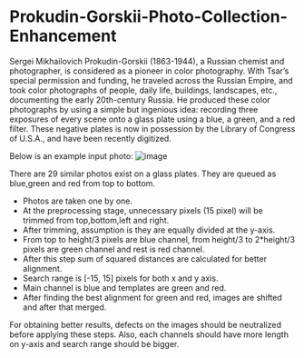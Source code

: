 # Prokudin-Gorskii-Photo-Collection-Enhancement

Sergei Mikhailovich Prokudin-Gorskii (1863-1944), a Russian chemist and photographer, is considered as a pioneer
in color photography. With Tsar’s special permission and funding, he traveled across the Russian Empire, and took
color photographs of people, daily life, buildings, landscapes, etc., documenting the early 20th-century Russia. He
produced these color photographs by using a simple but ingenious idea: recording three exposures of every scene
onto a glass plate using a blue, a green, and a red filter. These negative plates is now in possession by the Library
of Congress of U.S.A., and have been recently digitized.


Below is an example input photo:
![image](https://user-images.githubusercontent.com/80748060/204113755-21b82171-828e-4876-821f-10e6b33c2f68.png)


There are 29 similar photos exist on a glass plates. They are queued as blue,green and red from top to bottom.
- Photos are taken one by one.
- At the preprocessing stage, unnecessary pixels (15 pixel) will be trimmed from top,bottom,left and right.
- After trimming, assumption is they are equally divided at the y-axis.
- From top to height/3 pixels are blue channel, from height/3 to 2*height/3 pixels are green channel and rest is red channel.
- After this step sum of squared distances are calculated for better alignment.
- Search range is [-15, 15] pixels for both x and y axis.
- Main channel is blue and templates are green and red.
- After finding the best alignment for green and red, images are shifted and after that merged.

For obtaining better results, defects on the images should be neutralized before applying these steps. Also, each channels should have more length on y-axis and search range should be bigger.
